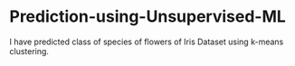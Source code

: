 # Prediction-using-Unsupervised-ML
I have predicted class of species of flowers of Iris Dataset using k-means clustering.
